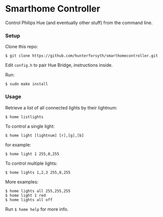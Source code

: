 # Smarthome Controller
Control Philips Hue (and eventually other stuff) from the command line.

### Setup
Clone this repo:
```
$ git clone https://github.com/hunterforsyth/smarthomecontroller.git
```
Edit ```config.h``` to pair Hue Bridge, instructions inside.

Run:
```
$ sudo make install
```

### Usage
Retrieve a list of all connected lights by their lightnum:
```
$ home listlights
```
To control a single light:
```
$ home light [lightnum] [r],[g],[b]
```
for example:
```
$ home light 1 255,0,255
```
To control multiple lights:
```
$ home lights 1,2,3 255,0,255
```
More examples:
```
$ home lights all 255,255,255
$ home light 1 red
$ home lights all off
```
Run ```$ home help``` for more info.
